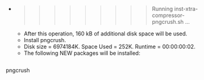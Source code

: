* >>>>>>>>> Running inst-xtra-compressor-pngcrush.sh ...
  * After this operation, 160 kB of additional disk space will be used.
  * Install pngcrush.
  * Disk size = 6974184K. Space Used = 252K. Runtime = 00:00:00:02.
  * The following NEW packages will be installed:
  ```bash
pngcrush
  ```
